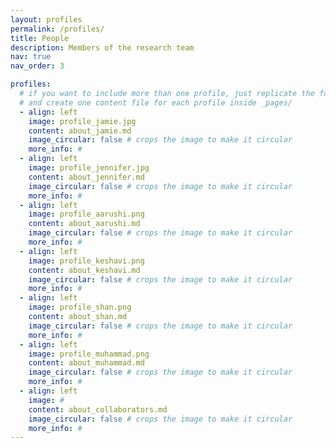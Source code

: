 ```yaml
---
layout: profiles
permalink: /profiles/
title: People
description: Members of the research team
nav: true
nav_order: 3

profiles:
  # if you want to include more than one profile, just replicate the following block
  # and create one content file for each profile inside _pages/
  - align: left
    image: profile_jamie.jpg
    content: about_jamie.md
    image_circular: false # crops the image to make it circular
    more_info: #
  - align: left
    image: profile_jennifer.jpg
    content: about_jennifer.md
    image_circular: false # crops the image to make it circular
    more_info: #
  - align: left
    image: profile_aarushi.png
    content: about_aarushi.md
    image_circular: false # crops the image to make it circular
    more_info: #
  - align: left
    image: profile_keshavi.png
    content: about_keshavi.md
    image_circular: false # crops the image to make it circular
    more_info: #
  - align: left
    image: profile_shan.png
    content: about_shan.md
    image_circular: false # crops the image to make it circular
    more_info: #
  - align: left
    image: profile_muhammad.png
    content: about_muhammad.md
    image_circular: false # crops the image to make it circular
    more_info: #
  - align: left
    image: #
    content: about_collaborators.md
    image_circular: false # crops the image to make it circular
    more_info: #
---
```

